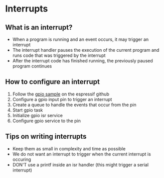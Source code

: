 # Interrupts
## What is an interrupt?
* When a program is running and an event occurs, it may trigger an interrupt
* The interrupt handler pauses the execution of the current program and runs code that was triggered by the interrupt
* After the interrupt code has finished running, the previously paused program continues

## How to configure an interrupt
1. Follow the [gpio sample](https://github.com/espressif/esp-idf/blob/master/examples/peripherals/gpio/main/gpio_example_main.c) on the espressif github
1. Configure a gpio input pin to trigger an interrupt
1. Create a queue to handle the events that occur from the pin
1. Start gpio task
1. Initialize gpio isr service
1. Configure gpio service to the pin 

## Tips on writing interrupts
* Keep them as small in complexity and time as possible
* We do not want an interrupt to trigger when the current interrupt is occuring
* DON'T use a printf inside an isr handler (this might trigger a serial interrupt)
